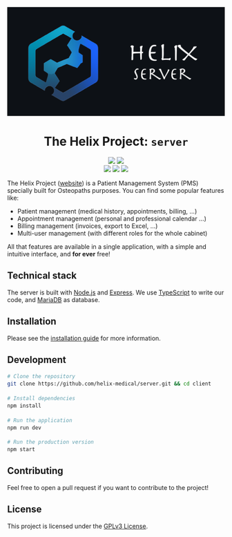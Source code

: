 <div align="center">
    <img src="https://github.com/helix-medical/.github/blob/main/assets/helix-banner-server.png?raw=true" />
    <h1>The Helix Project: <code>server</code></h1>
    <div>
        <img src="https://img.shields.io/github/actions/workflow/status/helix-medical/server/publish-docker-hub.yml?label=Build%20to%20Docker&logo=github&style=for-the-badge" />
        <img src="https://img.shields.io/github/languages/top/helix-medical/server?logo=typescript&style=for-the-badge" />
    </div>
    <div>
        <img src="https://img.shields.io/docker/image-size/xavier2p/helix-server/latest?label=IMAGE%20SIZE&style=for-the-badge&logo=docker" />
        <img src="https://img.shields.io/docker/v/xavier2p/helix-server?label=image%20version&style=for-the-badge&logo=docker" />
        <img src="https://img.shields.io/docker/pulls/xavier2p/helix-server?style=for-the-badge&logo=docker&label=pulls" />
    </div>
</div>

<!-- ![CodeQL Analysis](https://img.shields.io/github/actions/workflow/status/helix-medical/client/github-code-scanning/codeql) -->

<!-- Concept -->
The Helix Project ([website](https://helix-medical.github.io)) is a Patient Management System (PMS) specially built for Osteopaths purposes. You can find some popular features like:

+ Patient management (medical history, appointments, billing, ...)
+ Appointment management (personal and professional calendar ...)
+ Billing management (invoices, export to Excel, ...)
+ Multi-user management (with different roles for the whole cabinet)

All that features are available in a single application, with a simple and intuitive interface, and **for ever** free!

## Technical stack

The server is built with [Node.js](https://nodejs.org/en/) and [Express](https://expressjs.com). We use [TypeScript](https://www.typescriptlang.org) to write our code, and [MariaDB](https://mariadb.org) as database.

## Installation

Please see the [installation guide](https://helix-medical.github.io/docs/getting-started/index.html) for more information.

## Development

```bash
# Clone the repository
git clone https://github.com/helix-medical/server.git && cd client

# Install dependencies
npm install

# Run the application
npm run dev

# Run the production version
npm start
```

## Contributing

Feel free to open a pull request if you want to contribute to the project!

## License

This project is licensed under the [GPLv3 License](https://github.com/helix-medical/server/blob/main/LICENSE).
